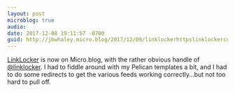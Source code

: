 ```yaml
---
layout: post
microblog: true
audio: 
date: 2017-12-08 19:11:57 -0700
guid: http://jbwhaley.micro.blog/2017/12/09/linklockerhttpslinklockercoblog-is-now.html
---
```

[LinkLocker](https://linklocker.co/blog/) is now on Micro.blog, with the rather obvious handle of [@linklocker](https://micro.blog/linklocker). I had to fiddle around with my Pelican templates a bit, and I had to do some redirects to get the various feeds working correctly…but not too hard to pull off.
